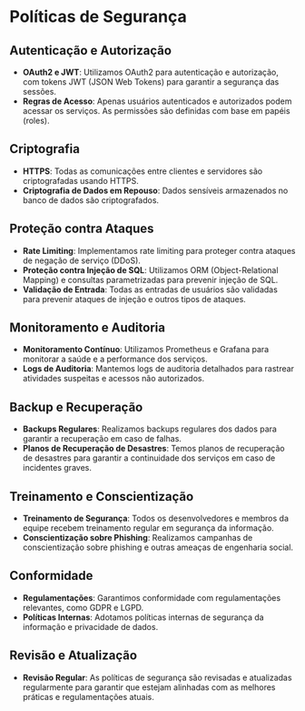 # Políticas de Segurança

## Autenticação e Autorização
- **OAuth2 e JWT**: Utilizamos OAuth2 para autenticação e autorização, com tokens JWT (JSON Web Tokens) para garantir a segurança das sessões.
- **Regras de Acesso**: Apenas usuários autenticados e autorizados podem acessar os serviços. As permissões são definidas com base em papéis (roles).

## Criptografia
- **HTTPS**: Todas as comunicações entre clientes e servidores são criptografadas usando HTTPS.
- **Criptografia de Dados em Repouso**: Dados sensíveis armazenados no banco de dados são criptografados.

## Proteção contra Ataques
- **Rate Limiting**: Implementamos rate limiting para proteger contra ataques de negação de serviço (DDoS).
- **Proteção contra Injeção de SQL**: Utilizamos ORM (Object-Relational Mapping) e consultas parametrizadas para prevenir injeção de SQL.
- **Validação de Entrada**: Todas as entradas de usuários são validadas para prevenir ataques de injeção e outros tipos de ataques.

## Monitoramento e Auditoria
- **Monitoramento Contínuo**: Utilizamos Prometheus e Grafana para monitorar a saúde e a performance dos serviços.
- **Logs de Auditoria**: Mantemos logs de auditoria detalhados para rastrear atividades suspeitas e acessos não autorizados.

## Backup e Recuperação
- **Backups Regulares**: Realizamos backups regulares dos dados para garantir a recuperação em caso de falhas.
- **Planos de Recuperação de Desastres**: Temos planos de recuperação de desastres para garantir a continuidade dos serviços em caso de incidentes graves.

## Treinamento e Conscientização
- **Treinamento de Segurança**: Todos os desenvolvedores e membros da equipe recebem treinamento regular em segurança da informação.
- **Conscientização sobre Phishing**: Realizamos campanhas de conscientização sobre phishing e outras ameaças de engenharia social.

## Conformidade
- **Regulamentações**: Garantimos conformidade com regulamentações relevantes, como GDPR e LGPD.
- **Políticas Internas**: Adotamos políticas internas de segurança da informação e privacidade de dados.

## Revisão e Atualização
- **Revisão Regular**: As políticas de segurança são revisadas e atualizadas regularmente para garantir que estejam alinhadas com as melhores práticas e regulamentações atuais.